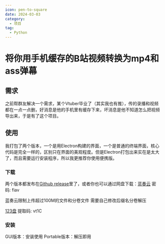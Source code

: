 ```yaml
---
icon: pen-to-square
date: 2024-03-03
category:
  - 项目
tag:
  - Python
---
```


# 将你用手机缓存的B站视频转换为mp4和ass弹幕


## 需求

之前帮群友解决一个需求，某个Vtuber毕业了（其实我也有推），传的录播和视频都在一点一点删，好消息是他的手机里有缓存下来，坏消息是他不知道怎么把视频导出来，于是有了这个项目。

## 使用

我打包了两个版本，一个是用Electron构建的界面，一个是普通的终端界面，核心代码是完全一样的，区别只在界面的美观程度。但是Electron打包出来实在是太大了，而且需要运行安装程序，所以我更推荐你使用便携版。

### 下载

两个版本都发布在[Github release](https://github.com/BlueCitizens/bilibili-app-cache-converter/releases)里了，或者你也可以通过网盘下载：[蓝奏云](https://www.lanzoub.com/b05f2sduj)
密码: fiav

蓝奏云限制上传超过100M的文件和分卷文件 需要自己修改后缀名分卷解压

[123盘](https://www.123pan.com/s/a4ncjv-x6fph.html) 提取码: vt1C

### 安装

GUI版本：安装使用
Portable版本：解压即用